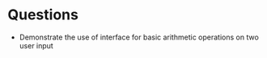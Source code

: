 # Questions

* Demonstrate the use of interface for basic arithmetic operations on two user input



